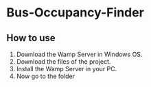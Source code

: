 # Bus-Occupancy-Finder


## How to use

1. Download the Wamp Server in Windows OS.
2. Download the files of the project.
3. Install the Wamp Server in your PC.
4. Now go to the folder 

